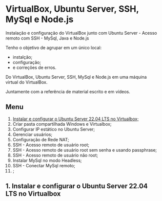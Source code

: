 # VirtualBox, Ubuntu Server, SSH, MySql e Node.js
Instalação e configuração do VirtualBox junto com Ubuntu Server - Acesso remoto com SSH - MySql, Java e Node.js

Tenho o objetivo de agrupar em um único local:
* instalção;
* configuração;
* e correções de erros.

Do VirtualBox, Ubuntu Server, SSH, MySql e Node.js em uma máquina virtual do VirtualBox.

Juntamente com a referência de material escrito e em vídeos.

## Menu

1. [Instalar e configurar o Ubuntu Server 22.04 LTS no Virtualbox;](#cap1)
2. Criar pasta compartilhada Windows e Virtualbox;
3. Configurar IP estático no Ubuntu Server;
4. Gerenciar usuários;
5. Configuração de Rede NAT;
6. SSH - Acesso remoto de usuário root;
7. SSH - Acesso remoto de usuário root sem senha e usando passphrase;
8. SSH - Acesso remoto de usuário não root;
9. Instalar MySql no modo Headless;
10. SSH - Conectar MySql remoto;
11. ;


<a id="cap1"></a>
## 1. Instalar e configurar o Ubuntu Server 22.04 LTS no Virtualbox



